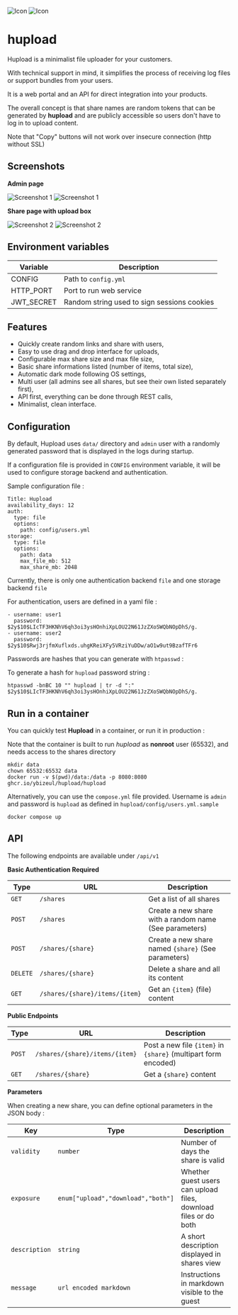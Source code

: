 ![Icon](readme_images/icon.svg#gh-light-mode-only)
![Icon](readme_images/icon-dark.svg#gh-dark-mode-only)

# hupload

Hupload is a minimalist file uploader for your customers.

With technical support in mind, it simplifies the process of receiving log files
or support bundles from your users.

It is a web portal and an API for direct integration into your products.

The overall concept is that share names are random tokens that can be generated
by **hupload** and are publicly accessible so users don't have to log in to 
upload content.

Note that "Copy" buttons will not work over insecure connection (http without 
SSL)

## Screenshots

**Admin page**

![Screenshot 1](readme_images/screenshot_1_dark.png#gh-dark-mode-only)
![Screenshot 1](readme_images/screenshot_1_light.png#gh-light-mode-only)

**Share page with upload box**

![Screenshot 2](readme_images/screenshot_2_dark.png#gh-dark-mode-only)
![Screenshot 2](readme_images/screenshot_2_light.png#gh-light-mode-only)

## Environment variables

| Variable    | Description |
|-------------|-------------|
| CONFIG      | Path to `config.yml`    |
| HTTP_PORT   | Port to run web service |
| JWT_SECRET  | Random string used to sign sessions cookies |

## Features

- Quickly create random links and share with users,
- Easy to use drag and drop interface for uploads,
- Configurable max share size and max file size,
- Basic share informations listed (number of items, total size),
- Automatic dark mode following OS settings,
- Multi user (all admins see all shares, but see their own listed separately first),
- API first, everything can be done through REST calls,
- Minimalist, clean interface.

## Configuration

By default, Hupload uses `data/` directory and `admin` user with a randomly
generated password that is displayed in the logs during startup.

If a configuration file is provided in `CONFIG` environment variable, it will
be used to configure storage backend and authentication.

Sample configuration file :

```
Title: Hupload
availability_days: 12
auth:
  type: file
  options:
    path: config/users.yml
storage:
  type: file
  options:
    path: data
    max_file_mb: 512
    max_share_mb: 2048
```

Currently, there is only one authentication backend `file` and one storage
backend `file`

For authentication, users are defined in a yaml file :

```
- username: user1
  password: $2y$10$LIcTF3HKNhV6qh3oi3ysHOnhiXpLOU22N61JzZXoSWQbNOpDhS/g.
- username: user2
  password: $2y$10$Rwj3rjfmXuflxds.uhgKReiXFy5VRziYuDDw/aO1w9ut9BzafTFr6
```

Passwords are hashes that you can generate with `htpasswd` :

To generate a hash for `hupload` password string :

```
htpasswd -bnBC 10 "" hupload | tr -d ":"
$2y$10$LIcTF3HKNhV6qh3oi3ysHOnhiXpLOU22N61JzZXoSWQbNOpDhS/g.
```

## Run in a container

You can quickly test **Hupload** in a container, or run it in production :

Note that the container is built to run _hupload_ as **nonroot** user (65532),
and needs access to the shares directory

```
mkdir data
chown 65532:65532 data
docker run -v $(pwd)/data:/data -p 8080:8080 ghcr.io/ybizeul/hupload/hupload
```

Alternatively, you can use the `compose.yml` file provided. Username is `admin`
and password is `hupload` as defined in `hupload/config/users.yml.sample`

```
docker compose up
```
## API

The following endpoints are available under `/api/v1`

**Basic Authentication Required**

| Type     | URL                            | Description                          |
|----------|--------------------------------|--------------------------------------|
| `GET`    | `/shares`                      | Get a list of all shares
| `POST`   | `/shares`                      | Create a new share with a random name (See parameters)
| `POST`   | `/shares/{share}`              | Create a new share named `{share}` (See parameters)
| `DELETE` | `/shares/{share}`              | Delete a share and all its content
| `GET`    | `/shares/{share}/items/{item}` | Get an `{item}` (file) content

**Public Endpoints**

| Type     | URL                            | Description                          |
|----------|--------------------------------|--------------------------------------|
| `POST`   | `/shares/{share}/items/{item}` | Post a new file `{item}` in `{share}` (multipart form encoded)
| `GET`    | `/shares/{share}`              | Get a `{share}` content

**Parameters**

When creating a new share, you can define optional parameters in the JSON body :

| Key           | Type                               | Description                          |
|------------   |------------------------------------|--------------------------------------|
| `validity`    | `number`                           | Number of days the share is valid
| `exposure`    | `enum["upload","download","both"]` | Whether guest users can upload files, download files or do both
| `description` | `string`                           | A short description displayed in shares view
| `message`     | `url encoded markdown`             | Instructions in markdown visible to the guest

